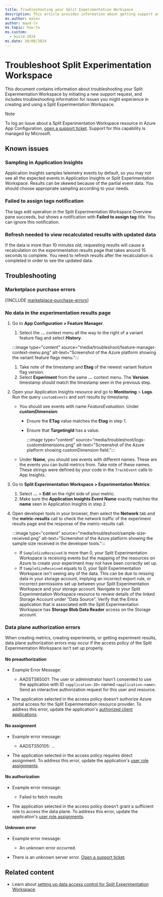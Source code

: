 ```yaml
---
title: Troubleshooting your Split Experimentation Workspace
description: This article provides information about getting support and troubleshooting a Split Experimentation Workspace.
ms.author: malev
author: maud-lv
ms.topic: how-to
ms.custom:
  - build-2024
ms.date: 10/09/2024
---
```


# Troubleshoot Split Experimentation Workspace

This document contains information about troubleshooting your Split Experimentation Workspace by initiating a new support request, and includes troubleshooting information for issues you might experience in creating and using a Split Experimentation Workspace.

> [!NOTE]
> To log an issue about a Split Experimentation Workspace resource in Azure App Configuration, [open a support ticket](https://azure.microsoft.com/support/create-ticket/). Support for this capability is managed by Microsoft.

## Known issues

### Sampling in Application Insights

Application Insights samples telemetry events by default, so you may not see all the expected events in Application Insights or Split Experimentation Workspace. Results can be skewed because of the partial event data. You should choose appropriate sampling according to your needs.

### Failed to assign tags notification

The tags edit operation in the Split Experimentation Workspace Overview pane succeeds, but shows a notification with **Failed to assign tag** title. You can ignore this notification.

### Refresh needed to view recalculated results with updated data

If the data is more than 10 minutes old, requesting results will cause a recalculation on the experimentation results page that takes around 15 seconds to complete. You need to refresh results after the recalculation is completed in order to see the updated data.

## Troubleshooting

### Marketplace purchase errors

[!INCLUDE [marketplace-purchase-errors](../includes/marketplace-purchase-errors.md)]

### No data in the experimentation results page

1. Go to **App Configuration > Feature Manager**.
    1. Select the **...** context menu all the way to the right of a variant feature flag and select **History**.

      :::image type="content" source="media/troubleshoot/feature-manager-context-menu.png" alt-text="Screenshot of the Azure platform showing the variant feature flags menu.":::

    1. Take note of the timestamp and **Etag** of the newest variant feature flag version.
    1. Select **Experiment** from the same **...** context menu. The **Version** timestamp should match the timestamp seen in the previous step.

1. Open your Application Insights resource and go to **Monitoring** > **Logs**. Run the query `customEvents` and sort results by timestamp.

    - You should see events with name *FeatureEvaluation*. Under **customDimension**:
      - Ensure the **ETag** value matches the **Etag** in step 1.
      - Ensure that **TargetingId** has a value.

          :::image type="content" source="media/troubleshoot/logs-customdimensions.png" alt-text="Screenshot of the Azure platform showing customDimension field.":::

    - Under **Name**, you should see events with different names. These are the events you can build metrics from. Take note of these names. These strings were defined by your code in the `TrackEvent` calls to App Insights.

1. Go to **Split Experimentation Workspace > Experimentation Metrics**:
    1. Select **...** > **Edit** on the right side of your metric.
    1. Make sure the **Application Insights Event Name** exactly matches the **name** seen in Application Insights in step 2.

1. Open developer tools in your browser, then select the **Network** tab and the **metric-results** call to check the network traffic of the experiment results page and the response of the metric-results call.

      :::image type="content" source="media/troubleshoot/sample-size-received.png" alt-text="Screenshot of the Azure platform showing the sample size received in the developer tools.":::

    - If `SampleSizeReceived` is more than 0, your Split Experimentation Workspace is receiving events but the mapping of the resources on Azure to create your experiment may not have been correctly set up.
    - If `SampleSizeReceived` equals to 0, your Split Experimentation Workspace isn't seeing any of the data. This can be due to missing data in your storage account, implying an incorrect export rule, or incorrect permissions set up between your Split Experimentation Workspace and your storage account. Navigate to your Split Experimentation Workspace resource to review details of the linked Storage Account under "Data Source". Verify that the Entra application that is associated with the Split Experimentation Workspace has **Storage Blob Data Reader** access on the Storage account.

### Data plane authorization errors

When creating metrics, creating experiments, or getting experiment results, data plane authorization errors may occur if the access policy of the Split Experimentation Workspace isn't set up properly.

#### No preauthorization

- Example Error Message:
  - AADSTS65001: The user or administrator hasn't consented to use the application with ID `<application-ID>` named `<application-name>`. Send an interactive authorization request for this user and resource.

- The application selected in the access policy doesn't authorize Azure portal access for the Split Experimentation resource provider. To address this error, update the application's [authorized client applications](./how-to-set-up-data-access.md#allow-users-to-request-access-to-split-experimentation-from-azure-portal).

#### No assignment

- Example error message:
  - AADSTS50105: ...

- The application selected in the access policy requires direct assignment. To address this error, update the application's [user role assignments](./how-to-set-up-data-access.md#configure-user-and-role-assignments).

#### No authorization

- Example error message:
  - Failed to fetch results

- The application selected in the access policy doesn't grant a sufficient role to access the data plane. To address this error, update the application's [user role assignments](./how-to-set-up-data-access.md#configure-user-and-role-assignments).

#### Unknown error

- Example error message:
  - An unknown error occurred.

- There is an unknown server error. [Open a support ticket](https://azure.microsoft.com/support/create-ticket/).

## Related content

- Learn about [setting up data access control for Split Experimentation Workspace](./how-to-set-up-data-access.md).
